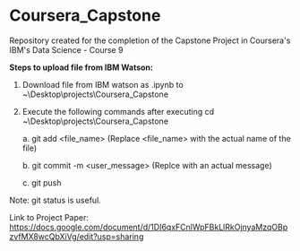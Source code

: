 # Coursera_Capstone
Repository created for the completion of the Capstone Project in Coursera's IBM's Data Science - Course 9

<b>Steps to upload file from IBM Watson:</b>

1. Download file from IBM watson as .ipynb to ~\Desktop\projects\Coursera_Capstone
2. Execute the following commands after executing cd ~\Desktop\projects\Coursera_Capstone

    a. git add <file_name>            (Replace <file_name> with the actual name of the file)

    b. git commit -m <user_message>   (Replce <user message> with an actual message)

    c. git push

Note: git status is useful.

Link to Project Paper: 
https://docs.google.com/document/d/1DI6qxFCnlWpFBkLlRkOjnyaMzqOBpzvfMX8wcQbXiVg/edit?usp=sharing
